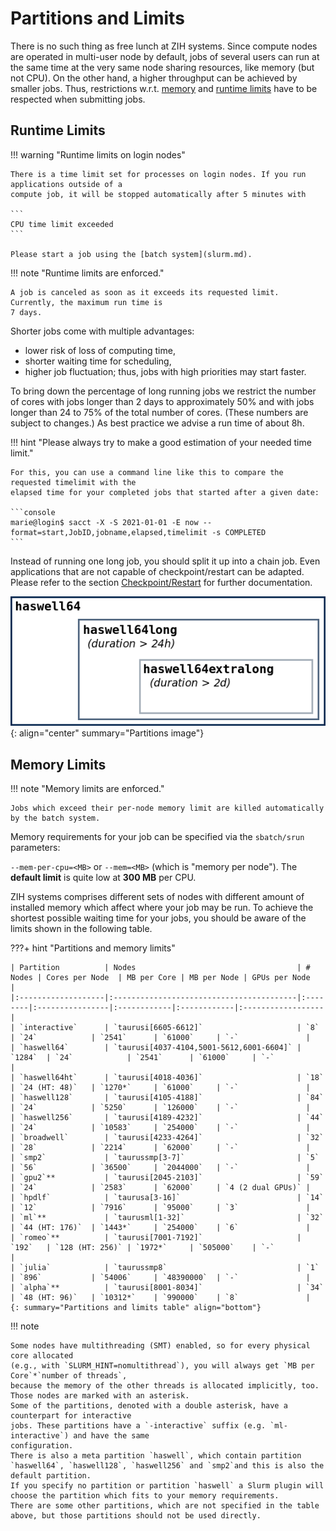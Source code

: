 # Partitions and Limits

There is no such thing as free lunch at ZIH systems. Since compute nodes are operated in multi-user
node by default, jobs of several users can run at the same time at the very same node sharing
resources, like memory (but not CPU). On the other hand, a higher throughput can be achieved by
smaller jobs. Thus, restrictions w.r.t. [memory](#memory-limits) and
[runtime limits](#runtime-limits) have to be respected when submitting jobs.

## Runtime Limits

!!! warning "Runtime limits on login nodes"

    There is a time limit set for processes on login nodes. If you run applications outside of a
    compute job, it will be stopped automatically after 5 minutes with

    ```
    CPU time limit exceeded
    ```

    Please start a job using the [batch system](slurm.md).

!!! note "Runtime limits are enforced."

    A job is canceled as soon as it exceeds its requested limit. Currently, the maximum run time is
    7 days.

Shorter jobs come with multiple advantages:

- lower risk of loss of computing time,
- shorter waiting time for scheduling,
- higher job fluctuation; thus, jobs with high priorities may start faster.

To bring down the percentage of long running jobs we restrict the number of cores with jobs longer
than 2 days to approximately 50% and with jobs longer than 24 to 75% of the total number of cores.
(These numbers are subject to changes.) As best practice we advise a run time of about 8h.

!!! hint "Please always try to make a good estimation of your needed time limit."

    For this, you can use a command line like this to compare the requested timelimit with the
    elapsed time for your completed jobs that started after a given date:

    ```console
    marie@login$ sacct -X -S 2021-01-01 -E now --format=start,JobID,jobname,elapsed,timelimit -s COMPLETED
    ```

Instead of running one long job, you should split it up into a chain job. Even applications that are
not capable of checkpoint/restart can be adapted. Please refer to the section
[Checkpoint/Restart](../jobs_and_resources/checkpoint_restart.md) for further documentation.

![Partitions](misc/part.png)
{: align="center" summary="Partitions image"}

## Memory Limits

!!! note "Memory limits are enforced."

    Jobs which exceed their per-node memory limit are killed automatically by the batch system.

Memory requirements for your job can be specified via the `sbatch/srun` parameters:

`--mem-per-cpu=<MB>` or `--mem=<MB>` (which is "memory per node"). The **default limit** is quite
low at **300 MB** per CPU.

ZIH systems comprises different sets of nodes with different amount of installed memory which affect
where your job may be run. To achieve the shortest possible waiting time for your jobs, you should
be aware of the limits shown in the following table.

???+ hint "Partitions and memory limits"

    | Partition          | Nodes                                    | # Nodes | Cores per Node  | MB per Core | MB per Node | GPUs per Node     |
    |:-------------------|:-----------------------------------------|:--------|:----------------|:------------|:------------|:------------------|
    | `interactive`      | `taurusi[6605-6612]`                     | `8`     | `24`            | `2541`      | `61000`     | `-`               |
    | `haswell64`        | `taurusi[4037-4104,5001-5612,6001-6604]` | `1284`  | `24`            | `2541`      | `61000`     | `-`               |
    | `haswell64ht`      | `taurusi[4018-4036]`                     | `18`    | `24 (HT: 48)`   | `1270*`     | `61000`     | `-`               |
    | `haswell128`       | `taurusi[4105-4188]`                     | `84`    | `24`            | `5250`      | `126000`    | `-`               |
    | `haswell256`       | `taurusi[4189-4232]`                     | `44`    | `24`            | `10583`     | `254000`    | `-`               |
    | `broadwell`        | `taurusi[4233-4264]`                     | `32`    | `28`            | `2214`      | `62000`     | `-`               |
    | `smp2`             | `taurussmp[3-7]`                         | `5`     | `56`            | `36500`     | `2044000`   | `-`               |
    | `gpu2`**           | `taurusi[2045-2103]`                     | `59`    | `24`            | `2583`      | `62000`     | `4 (2 dual GPUs)` |
    | `hpdlf`            | `taurusa[3-16]`                          | `14`    | `12`            | `7916`      | `95000`     | `3`               |
    | `ml`**             | `taurusml[1-32]`                         | `32`    | `44 (HT: 176)`  | `1443*`     | `254000`    | `6`               |
    | `romeo`**          | `taurusi[7001-7192]`                     | `192`   | `128 (HT: 256)` | `1972*`     | `505000`    | `-`               |
    | `julia`            | `taurussmp8`                             | `1`     | `896`           | `54006`     | `48390000`  | `-`               |
    | `alpha`**          | `taurusi[8001-8034]`                     | `34`    | `48 (HT: 96)`   | `10312*`    | `990000`    | `8`               |
    {: summary="Partitions and limits table" align="bottom"}

!!! note

    Some nodes have multithreading (SMT) enabled, so for every physical core allocated
    (e.g., with `SLURM_HINT=nomultithread`), you will always get `MB per Core`*`number of threads`,
    because the memory of the other threads is allocated implicitly, too.
    Those nodes are marked with an asterisk.
    Some of the partitions, denoted with a double asterisk, have a counterpart for interactive
    jobs. These partitions have a `-interactive` suffix (e.g. `ml-interactive`) and have the same
    configuration.
    There is also a meta partition `haswell`, which contain partition `haswell64`, `haswell128`, `haswell256` and `smp2`and this is also the default partition.
    If you specify no partition or partition `haswell` a Slurm plugin will choose the partition which fits to your memory requirements.
    There are some other partitions, which are not specified in the table above, but those partitions should not be used directly.

